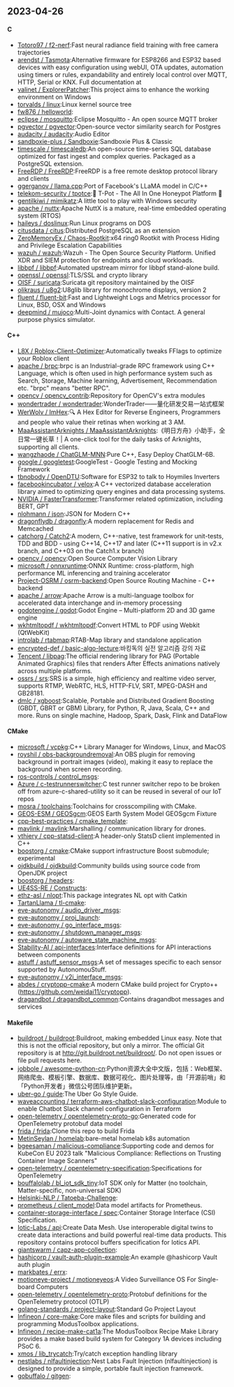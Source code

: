 ## 2023-04-26

#### C
* [Totoro97 / f2-nerf](https://github.com/Totoro97/f2-nerf):Fast neural radiance field training with free camera trajectories
* [arendst / Tasmota](https://github.com/arendst/Tasmota):Alternative firmware for ESP8266 and ESP32 based devices with easy configuration using webUI, OTA updates, automation using timers or rules, expandability and entirely local control over MQTT, HTTP, Serial or KNX. Full documentation at
* [valinet / ExplorerPatcher](https://github.com/valinet/ExplorerPatcher):This project aims to enhance the working environment on Windows
* [torvalds / linux](https://github.com/torvalds/linux):Linux kernel source tree
* [fw876 / helloworld](https://github.com/fw876/helloworld):
* [eclipse / mosquitto](https://github.com/eclipse/mosquitto):Eclipse Mosquitto - An open source MQTT broker
* [pgvector / pgvector](https://github.com/pgvector/pgvector):Open-source vector similarity search for Postgres
* [audacity / audacity](https://github.com/audacity/audacity):Audio Editor
* [sandboxie-plus / Sandboxie](https://github.com/sandboxie-plus/Sandboxie):Sandboxie Plus & Classic
* [timescale / timescaledb](https://github.com/timescale/timescaledb):An open-source time-series SQL database optimized for fast ingest and complex queries. Packaged as a PostgreSQL extension.
* [FreeRDP / FreeRDP](https://github.com/FreeRDP/FreeRDP):FreeRDP is a free remote desktop protocol library and clients
* [ggerganov / llama.cpp](https://github.com/ggerganov/llama.cpp):Port of Facebook's LLaMA model in C/C++
* [telekom-security / tpotce](https://github.com/telekom-security/tpotce):🍯
T-Pot - The All In One Honeypot Platform
🐝
* [gentilkiwi / mimikatz](https://github.com/gentilkiwi/mimikatz):A little tool to play with Windows security
* [apache / nuttx](https://github.com/apache/nuttx):Apache NuttX is a mature, real-time embedded operating system (RTOS)
* [haileys / doslinux](https://github.com/haileys/doslinux):Run Linux programs on DOS
* [citusdata / citus](https://github.com/citusdata/citus):Distributed PostgreSQL as an extension
* [ZeroMemoryEx / Chaos-Rootkit](https://github.com/ZeroMemoryEx/Chaos-Rootkit):x64 ring0 Rootkit with Process Hiding and Privilege Escalation Capabilities
* [wazuh / wazuh](https://github.com/wazuh/wazuh):Wazuh - The Open Source Security Platform. Unified XDR and SIEM protection for endpoints and cloud workloads.
* [libbpf / libbpf](https://github.com/libbpf/libbpf):Automated upstream mirror for libbpf stand-alone build.
* [openssl / openssl](https://github.com/openssl/openssl):TLS/SSL and crypto library
* [OISF / suricata](https://github.com/OISF/suricata):Suricata git repository maintained by the OISF
* [olikraus / u8g2](https://github.com/olikraus/u8g2):U8glib library for monochrome displays, version 2
* [fluent / fluent-bit](https://github.com/fluent/fluent-bit):Fast and Lightweight Logs and Metrics processor for Linux, BSD, OSX and Windows
* [deepmind / mujoco](https://github.com/deepmind/mujoco):Multi-Joint dynamics with Contact. A general purpose physics simulator.

#### C++
* [L8X / Roblox-Client-Optimizer](https://github.com/L8X/Roblox-Client-Optimizer):Automatically tweaks FFlags to optimize your Roblox client
* [apache / brpc](https://github.com/apache/brpc):brpc is an Industrial-grade RPC framework using C++ Language, which is often used in high performance system such as Search, Storage, Machine learning, Advertisement, Recommendation etc. "brpc" means "better RPC".
* [opencv / opencv_contrib](https://github.com/opencv/opencv_contrib):Repository for OpenCV's extra modules
* [wondertrader / wondertrader](https://github.com/wondertrader/wondertrader):WonderTrader——量化研发交易一站式框架
* [WerWolv / ImHex](https://github.com/WerWolv/ImHex):🔍
A Hex Editor for Reverse Engineers, Programmers and people who value their retinas when working at 3 AM.
* [MaaAssistantArknights / MaaAssistantArknights](https://github.com/MaaAssistantArknights/MaaAssistantArknights):《明日方舟》小助手，全日常一键长草！| A one-click tool for the daily tasks of Arknights, supporting all clients.
* [wangzhaode / ChatGLM-MNN](https://github.com/wangzhaode/ChatGLM-MNN):Pure C++, Easy Deploy ChatGLM-6B.
* [google / googletest](https://github.com/google/googletest):GoogleTest - Google Testing and Mocking Framework
* [tbnobody / OpenDTU](https://github.com/tbnobody/OpenDTU):Software for ESP32 to talk to Hoymiles Inverters
* [facebookincubator / velox](https://github.com/facebookincubator/velox):A C++ vectorized database acceleration library aimed to optimizing query engines and data processing systems.
* [NVIDIA / FasterTransformer](https://github.com/NVIDIA/FasterTransformer):Transformer related optimization, including BERT, GPT
* [nlohmann / json](https://github.com/nlohmann/json):JSON for Modern C++
* [dragonflydb / dragonfly](https://github.com/dragonflydb/dragonfly):A modern replacement for Redis and Memcached
* [catchorg / Catch2](https://github.com/catchorg/Catch2):A modern, C++-native, test framework for unit-tests, TDD and BDD - using C++14, C++17 and later (C++11 support is in v2.x branch, and C++03 on the Catch1.x branch)
* [opencv / opencv](https://github.com/opencv/opencv):Open Source Computer Vision Library
* [microsoft / onnxruntime](https://github.com/microsoft/onnxruntime):ONNX Runtime: cross-platform, high performance ML inferencing and training accelerator
* [Project-OSRM / osrm-backend](https://github.com/Project-OSRM/osrm-backend):Open Source Routing Machine - C++ backend
* [apache / arrow](https://github.com/apache/arrow):Apache Arrow is a multi-language toolbox for accelerated data interchange and in-memory processing
* [godotengine / godot](https://github.com/godotengine/godot):Godot Engine – Multi-platform 2D and 3D game engine
* [wkhtmltopdf / wkhtmltopdf](https://github.com/wkhtmltopdf/wkhtmltopdf):Convert HTML to PDF using Webkit (QtWebKit)
* [introlab / rtabmap](https://github.com/introlab/rtabmap):RTAB-Map library and standalone application
* [encrypted-def / basic-algo-lecture](https://github.com/encrypted-def/basic-algo-lecture):바킹독의 실전 알고리즘 강의 자료
* [Tencent / libpag](https://github.com/Tencent/libpag):The official rendering library for PAG (Portable Animated Graphics) files that renders After Effects animations natively across multiple platforms.
* [ossrs / srs](https://github.com/ossrs/srs):SRS is a simple, high efficiency and realtime video server, supports RTMP, WebRTC, HLS, HTTP-FLV, SRT, MPEG-DASH and GB28181.
* [dmlc / xgboost](https://github.com/dmlc/xgboost):Scalable, Portable and Distributed Gradient Boosting (GBDT, GBRT or GBM) Library, for Python, R, Java, Scala, C++ and more. Runs on single machine, Hadoop, Spark, Dask, Flink and DataFlow

#### CMake
* [microsoft / vcpkg](https://github.com/microsoft/vcpkg):C++ Library Manager for Windows, Linux, and MacOS
* [royshil / obs-backgroundremoval](https://github.com/royshil/obs-backgroundremoval):An OBS plugin for removing background in portrait images (video), making it easy to replace the background when screen recording.
* [ros-controls / control_msgs](https://github.com/ros-controls/control_msgs):
* [Azure / c-testrunnerswitcher](https://github.com/Azure/c-testrunnerswitcher):C test runner switcher repo to be broken off from azure-c-shared-utility so it can be reused in several of our IoT repos
* [mosra / toolchains](https://github.com/mosra/toolchains):Toolchains for crosscompiling with CMake.
* [GEOS-ESM / GEOSgcm](https://github.com/GEOS-ESM/GEOSgcm):GEOS Earth System Model GEOSgcm Fixture
* [cpp-best-practices / cmake_template](https://github.com/cpp-best-practices/cmake_template):
* [mavlink / mavlink](https://github.com/mavlink/mavlink):Marshalling / communication library for drones.
* [vthiery / cpp-statsd-client](https://github.com/vthiery/cpp-statsd-client):A header-only StatsD client implemented in C++
* [boostorg / cmake](https://github.com/boostorg/cmake):CMake support infrastructure Boost submodule; experimental
* [ojdkbuild / ojdkbuild](https://github.com/ojdkbuild/ojdkbuild):Community builds using source code from OpenJDK project
* [boostorg / headers](https://github.com/boostorg/headers):
* [UE4SS-RE / Constructs](https://github.com/UE4SS-RE/Constructs):
* [ethz-asl / nlopt](https://github.com/ethz-asl/nlopt):This package integrates NL opt with Catkin
* [TartanLlama / tl-cmake](https://github.com/TartanLlama/tl-cmake):
* [eve-autonomy / audio_driver_msgs](https://github.com/eve-autonomy/audio_driver_msgs):
* [eve-autonomy / proj_launch](https://github.com/eve-autonomy/proj_launch):
* [eve-autonomy / go_interface_msgs](https://github.com/eve-autonomy/go_interface_msgs):
* [eve-autonomy / shutdown_manager_msgs](https://github.com/eve-autonomy/shutdown_manager_msgs):
* [eve-autonomy / autoware_state_machine_msgs](https://github.com/eve-autonomy/autoware_state_machine_msgs):
* [Stability-AI / api-interfaces](https://github.com/Stability-AI/api-interfaces):Interface definitions for API interactions between components
* [astuff / astuff_sensor_msgs](https://github.com/astuff/astuff_sensor_msgs):A set of messages specific to each sensor supported by AutonomouStuff.
* [eve-autonomy / v2i_interface_msgs](https://github.com/eve-autonomy/v2i_interface_msgs):
* [abdes / cryptopp-cmake](https://github.com/abdes/cryptopp-cmake):A modern CMake build project for Crypto++ (https://github.com/weidai11/cryptopp).
* [dragandbot / dragandbot_common](https://github.com/dragandbot/dragandbot_common):Contains dragandbot messages and services

#### Makefile
* [buildroot / buildroot](https://github.com/buildroot/buildroot):Buildroot, making embedded Linux easy. Note that this is not the official repository, but only a mirror. The official Git repository is at http://git.buildroot.net/buildroot/. Do not open issues or file pull requests here.
* [jobbole / awesome-python-cn](https://github.com/jobbole/awesome-python-cn):Python资源大全中文版，包括：Web框架、网络爬虫、模板引擎、数据库、数据可视化、图片处理等，由「开源前哨」和「Python开发者」微信公号团队维护更新。
* [uber-go / guide](https://github.com/uber-go/guide):The Uber Go Style Guide.
* [waveaccounting / terraform-aws-chatbot-slack-configuration](https://github.com/waveaccounting/terraform-aws-chatbot-slack-configuration):Module to enable Chatbot Slack channel configuration in Terraform
* [open-telemetry / opentelemetry-proto-go](https://github.com/open-telemetry/opentelemetry-proto-go):Generated code for OpenTelemetry protobuf data model
* [frida / frida](https://github.com/frida/frida):Clone this repo to build Frida
* [MetinSeylan / homelab](https://github.com/MetinSeylan/homelab):bare-metal homelab k8s automation
* [bgeesaman / malicious-compliance](https://github.com/bgeesaman/malicious-compliance):Supporting code and demos for KubeCon EU 2023 talk "Malicious Compliance: Reflections on Trusting Container Image Scanners"
* [open-telemetry / opentelemetry-specification](https://github.com/open-telemetry/opentelemetry-specification):Specifications for OpenTelemetry
* [bouffalolab / bl_iot_sdk_tiny](https://github.com/bouffalolab/bl_iot_sdk_tiny):IoT SDK only for Matter (no toolchain, Matter-specific, non-universal SDK)
* [Helsinki-NLP / Tatoeba-Challenge](https://github.com/Helsinki-NLP/Tatoeba-Challenge):
* [prometheus / client_model](https://github.com/prometheus/client_model):Data model artifacts for Prometheus.
* [container-storage-interface / spec](https://github.com/container-storage-interface/spec):Container Storage Interface (CSI) Specification.
* [Iotic-Labs / api](https://github.com/Iotic-Labs/api):Create Data Mesh. Use interoperable digital twins to create data interactions and build powerful real-time data products. This repository contains protocol buffers specification for Iotics API.
* [giantswarm / capz-app-collection](https://github.com/giantswarm/capz-app-collection):
* [hashicorp / vault-auth-plugin-example](https://github.com/hashicorp/vault-auth-plugin-example):An example @hashicorp Vault auth plugin
* [markbates / errx](https://github.com/markbates/errx):
* [motioneye-project / motioneyeos](https://github.com/motioneye-project/motioneyeos):A Video Surveillance OS For Single-board Computers
* [open-telemetry / opentelemetry-proto](https://github.com/open-telemetry/opentelemetry-proto):Protobuf definitions for the OpenTelemetry protocol (OTLP)
* [golang-standards / project-layout](https://github.com/golang-standards/project-layout):Standard Go Project Layout
* [Infineon / core-make](https://github.com/Infineon/core-make):Core make files and scripts for building and programming ModusToolbox applications.
* [Infineon / recipe-make-cat1a](https://github.com/Infineon/recipe-make-cat1a):The ModusToolbox Recipe Make Library provides a make based build system for Category 1A devices including PSoC 6.
* [xmos / lib_trycatch](https://github.com/xmos/lib_trycatch):Try/catch exception handling library
* [nestlabs / nlfaultinjection](https://github.com/nestlabs/nlfaultinjection):Nest Labs Fault Injection (nlfaultinjection) is designed to provide a simple, portable fault injection framework.
* [gobuffalo / gitgen](https://github.com/gobuffalo/gitgen):
